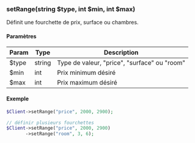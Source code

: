 ### setRange(string $type, int $min, int $max)

Définit une fourchette de prix, surface ou chambres.

#### Paramètres

| Param | Type | Description |
| --- | --- | --- |
| $type | string | Type de valeur, "price", "surface" ou "room" |
| $min | int | Prix minimum désiré |
| $max | int | Prix maximum désiré |

#### Exemple 

```php
$Client->setRange("price", 2000, 2900);

// définir plusieurs fourchettes
$Client->setRange("price", 2000, 2900)
       ->setRange("room", 3, 6);
```
